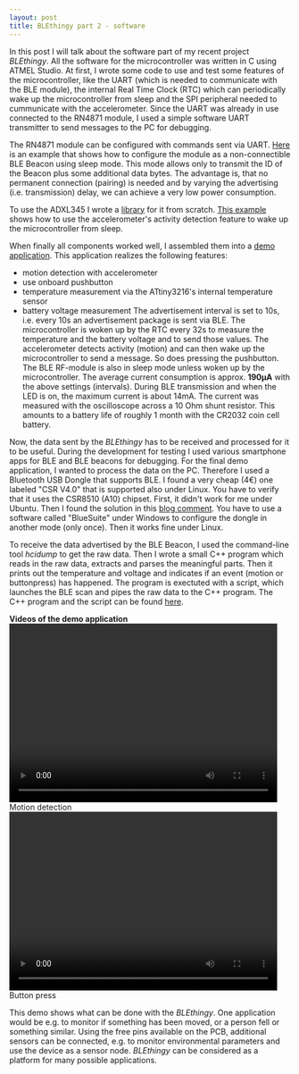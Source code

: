 ```yaml
---
layout: post
title: BLEthingy part 2 - software
---
```

<script src="http://api.html5media.info/1.1.8/html5media.min.js"></script>

In this post I will talk about the software part of my recent project *BLEthingy*. All the software for the microcontroller was written in C using ATMEL Studio. At first, I wrote some code to use and test some features of the microcontroller, like the UART (which is needed to communicate with the BLE module), the internal Real Time Clock (RTC) which can periodically wake up the microcontroller from sleep and the SPI peripheral needed to cummunicate with the accelerometer. Since the UART was already in use connected to the RN4871 module, I used a simple software UART transmitter to send messages to the PC for debugging.


The RN4871 module can be configured with commands sent via UART. [Here](https://github.com/MarcelMG/BLE_thingy/tree/master/software/Beacon_test) is an example that shows how to configure the module as a non-connectible BLE Beacon using sleep mode. This mode allows only to transmit the ID of the Beacon plus some additional data bytes. The advantage is, that no permanent connection (pairing) is needed and by varying the advertising (i.e. transmission) delay, we can achieve a very low power consumption.


To use the ADXL345 I wrote a [library](https://github.com/MarcelMG/ADXL345_lib) for it from scratch. [This example](https://github.com/MarcelMG/BLE_thingy/blob/master/software/low_power_test_1/main.c) shows how to use the accelerometer's activity detection feature to wake up the microcontroller from sleep.


When finally all components worked well, I assembled them into a [demo application](https://github.com/MarcelMG/BLE_thingy/tree/master/software/BLE_beacon_activity_sensor). This application realizes the following features:
* motion detection with accelerometer
* use onboard pushbutton
* temperature measurement via the ATtiny3216's internal temperature sensor
* battery voltage measurement
The advertisement interval is set to 10s, i.e. every 10s an advertisement package is sent via BLE. The microcontroller is woken up by the RTC every 32s to measure the temperature and the battery voltage and to send those values. The accelerometer detects activity (motion) and can then wake up the microcontroller to send a message. So does pressing the pushbutton. The BLE RF-module is also in sleep mode unless woken up by the microcontroller. The average current consumption is approx. **190µA** with the above settings (intervals). During BLE transmission and when the LED is on, the maximum current is about 14mA. The current was measured with the oscilloscope across a 10 Ohm shunt resistor. This amounts to a battery life of roughly 1 month with the CR2032 coin cell battery.

Now, the data sent by the *BLEthingy* has to be received and processed for it to be useful. During the development for testing I used various smartphone apps for BLE and BLE beacons for debugging. For the final demo application, I wanted to process the data on the PC. Therefore I used a Bluetooth USB Dongle that supports BLE. I found a very cheap (4€) one labeled "CSR V4.0" that is supported also under Linux. You have to verify that it uses the CSR8510 (A10) chipset. First, it didn't work for me under Ubuntu. Then I found the solution in this [blog comment](http://blog.ruecker.fi/2013/10/06/adventures-in-bluetooth-4-0-part-i/#comment-318). You have to use a software called "BlueSuite" under Windows to configure the dongle in another mode (only once). Then it works fine under Linux.

To receive the data advertised by the BLE Beacon, I used the command-line tool *hcidump* to get the raw data. Then I wrote a small C++ program which reads in the raw data, extracts and parses the meaningful parts. Then it prints out the temperature and voltage and indicates if an event (motion or buttonpress) has happened. The program is exectuted with a script, which launches the BLE scan and pipes the raw data to the C++ program. The C++ program and the script can be found [here](https://github.com/MarcelMG/BLE_thingy/tree/master/software/BLE_Beacon_PC_application).

**Videos of the demo application**
<video src="https://github.com/MarcelMG/BLE_thingy/raw/master/software/BLE_Beacon_PC_application/motion_detect.mp4" width="480" height="320" controls preload></video>
Motion detection
<video src="https://github.com/MarcelMG/BLE_thingy/raw/master/software/BLE_Beacon_PC_application/button_press.mp4" width="480" height="320" controls preload></video>
Button press


This demo shows what can be done with the *BLEthingy*. One application would be e.g. to monitor if something has been moved, or a person fell or something similar. Using the free pins available on the PCB, additional sensors can be connected, e.g. to monitor environmental parameters and use the device as a sensor node. *BLEthingy* can be considered as a platform for many possible applications. 









